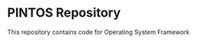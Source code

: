 PINTOS Repository
=======================

This repository contains code for Operating System Framework
